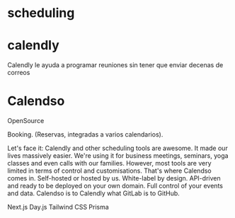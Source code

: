 # scheduling 

# calendly
 
 Calendly le ayuda a programar reuniones sin tener que enviar decenas de correos 


# Calendso

OpenSource

Booking. (Reservas, integradas a varios calendarios).

Let's face it: Calendly and other scheduling tools are awesome. It made our lives massively easier. We're using it for business meetings, seminars, yoga classes and even calls with our families. However, most tools are very limited in terms of control and customisations. That's where Calendso comes in. Self-hosted or hosted by us. White-label by design. API-driven and ready to be deployed on your own domain. Full control of your events and data. Calendso is to Calendly what GitLab is to GitHub. 


Next.js
Day.js
Tailwind CSS
Prisma


